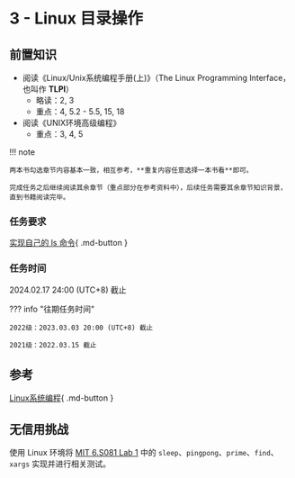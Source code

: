 # 3 - Linux 目录操作

## 前置知识

- 阅读《Linux/Unix系统编程手册(上)》（The Linux Programming Interface，也叫作 **TLPI**）
    - 略读：2, 3
    - 重点：4, 5.2 - 5.5, 15, 18
- 阅读《UNIX环境高级编程》
    - 重点：3, 4, 5

!!! note

    两本书勾选章节内容基本一致，相互参考，**重复内容任意选择一本书看**即可。

    完成任务之后继续阅读其余章节（重点部分在参考资料中），后续任务需要其余章节知识背景，直到书籍阅读完毕。

### 任务要求

[实现自己的 ls 命令](../project/ls.md){ .md-button }

### 任务时间

2024.02.17 24:00 (UTC+8) 截止

??? info "往期任务时间"

    2022级：2023.03.03 20:00 (UTC+8) 截止

    2021级：2022.03.15 截止

## 参考

[Linux系统编程](../preparation/linux-system-programming.md){ .md-button }

## 无信用挑战

使用 Linux 环境将 [MIT 6.S081 Lab 1](https://pdos.csail.mit.edu/6.S081/2021/labs/util.html) 中的 `sleep`、`pingpong`、`prime`、`find`、`xargs` 实现并进行相关测试。